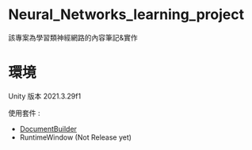 # Neural_Networks_learning_project
該專案為學習類神經網路的內容筆記&實作

# 環境
Unity 版本 2021.3.29f1

使用套件 :
- [DocumentBuilder](https://assetstore.unity.com/packages/tools/utilities/document-builder-240100)
- RuntimeWindow (Not Release yet)

